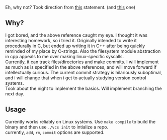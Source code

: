 Eh, why not? Took direction from [this](https://inst.eecs.berkeley.edu/~cs61c/sp15/hw/01/hw1.html) statement. (and [this](https://inst.eecs.berkeley.edu/~cs61c/sp15/hw/02/hw2.html) one)

## Why?  
I got bored, and the above reference caught my eye. I thought it was interesting homework, so i tried it. Originally intended to write it procedurally in C, but ended up writing it in C++ after being quickly reminded of my place by C-strings. Also the filesystem module abstraction in cpp appeals to me over making linux-specific syscalls.  
Currently, it can track files/directories and make commits. I will implement as much as is specified in the above references, and will move forward if intellectually curious. The current commit strategy is hilariously suboptimal, and i will change that when i get to actually studying version control systems.  
Took about the night to implement the basics. Will implement branching the next day.
## Usage
Currently works reliably on Linux systems. Use ```make compile``` to build the binary and then use ```./vcs init``` to intialize a repo.  
currently, ```add```, ```rm```, ```commit``` options are supported.  